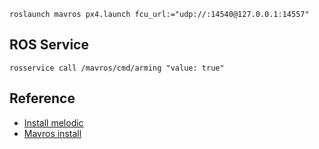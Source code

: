 

```
roslaunch mavros px4.launch fcu_url:="udp://:14540@127.0.0.1:14557"
```

## ROS Service
```
rosservice call /mavros/cmd/arming "value: true"
```
## Reference
- [Install melodic](http://wiki.ros.org/melodic/Installation/Ubuntu)
- [Mavros install](https://github.com/mavlink/mavros/blob/master/mavros/README.md#installation)